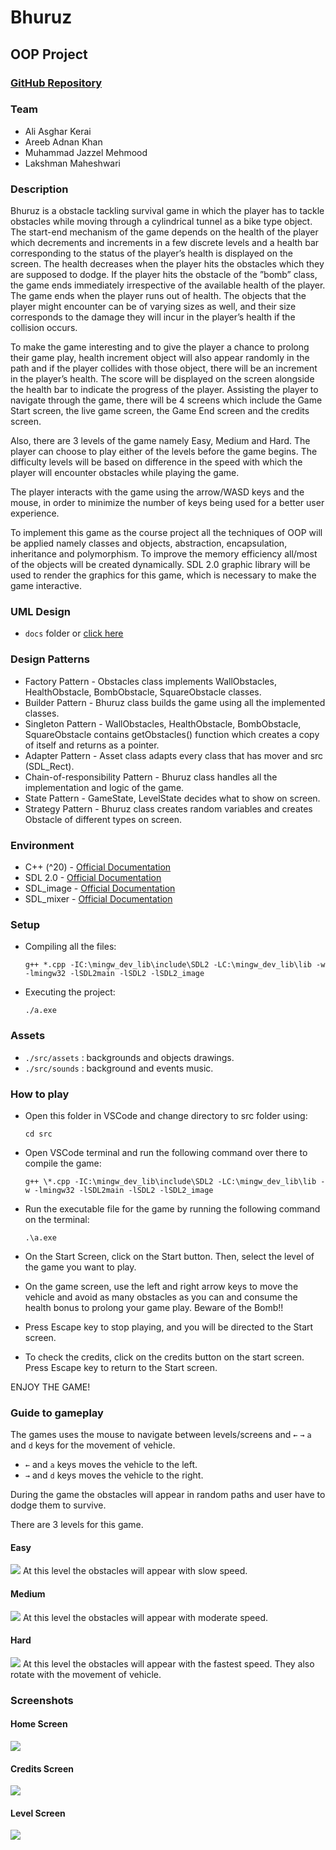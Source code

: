 # Bhuruz

## OOP Project

### [GitHub Repository](https://github.com/Jazzel/HU-OOP-Project)

### Team

- Ali Asghar Kerai
- Areeb Adnan Khan
- Muhammad Jazzel Mehmood
- Lakshman Maheshwari

### Description

Bhuruz is a obstacle tackling survival game in which the player has to tackle obstacles while moving through a
cylindrical tunnel as a bike type object. The start-end mechanism of the game depends on the health of the player
which decrements and increments in a few discrete levels and a health bar corresponding to the status of the player’s
health is displayed on the screen. The health decreases when the player hits the obstacles which they are supposed
to dodge. If the player hits the obstacle of the ”bomb” class, the game ends immediately irrespective of the available
health of the player. The game ends when the player runs out of health. The objects that the player might encounter
can be of varying sizes as well, and their size corresponds to the damage they will incur in the player’s health if the
collision occurs.

To make the game interesting and to give the player a chance to prolong their game play, health increment
object will also appear randomly in the path and if the player collides with those object, there will be an increment
in the player’s health. The score will be displayed on the screen alongside the health bar to indicate the progress of
the player. Assisting the player to navigate through the game, there will be 4 screens which include the Game Start
screen, the live game screen, the Game End screen and the credits screen.

Also, there are 3 levels of the game namely Easy, Medium and Hard. The player can choose to play either
of the levels before the game begins. The difficulty levels will be based on difference in the speed with which the
player will encounter obstacles while playing the game.

The player interacts with the game using the arrow/WASD keys and the mouse, in order to minimize the number
of keys being used for a better user experience.

To implement this game as the course project all the techniques of OOP will be applied namely classes and
objects, abstraction, encapsulation, inheritance and polymorphism. To improve the memory efficiency all/most of
the objects will be created dynamically. SDL 2.0 graphic library will be used to render the graphics for this game,
which is necessary to make the game interactive.

### UML Design

- `docs` folder or [click here](https://github.com/Jazzel/HU-OOP-Project/blob/main/docs/Project%20-%20OOP%20initial%20and%20final%20UML%20design.pdf)

### Design Patterns

- Factory Pattern - Obstacles class implements WallObstacles, HealthObstacle, BombObstacle, SquareObstacle classes.
- Builder Pattern - Bhuruz class builds the game using all the implemented classes.
- Singleton Pattern - WallObstacles, HealthObstacle, BombObstacle, SquareObstacle contains getObstacles() function which creates a copy of itself and returns as a pointer.
- Adapter Pattern - Asset class adapts every class that has mover and src (SDL_Rect).
- Chain-of-responsibility Pattern - Bhuruz class handles all the implementation and logic of the game.
- State Pattern - GameState, LevelState decides what to show on screen.
- Strategy Pattern - Bhuruz class creates random variables and creates Obstacle of different types on screen.

### Environment

- C++ (^20) - [Official Documentation](https://www.cplusplus.com/doc/tutorial/)
- SDL 2.0 - [Official Documentation](https://www.libsdl.org/)
- SDL_image - [Official Documentation](https://www.libsdl.org/projects/SDL_image/)
- SDL_mixer - [Official Documentation](https://www.libsdl.org/projects/SDL_mixer/)

### Setup

- Compiling all the files:

  `g++ *.cpp -IC:\mingw_dev_lib\include\SDL2 -LC:\mingw_dev_lib\lib -w -lmingw32 -lSDL2main -lSDL2 -lSDL2_image `

- Executing the project:

  `./a.exe`

### Assets

- `./src/assets` : backgrounds and objects drawings.
- `./src/sounds` : background and events music.

### How to play

- Open this folder in VSCode and change directory to src folder using:

  `cd src`

- Open VSCode terminal and run the following command over there to compile the game:

  `g++ \*.cpp -IC:\mingw_dev_lib\include\SDL2 -LC:\mingw_dev_lib\lib -w -lmingw32 -lSDL2main -lSDL2 -lSDL2_image`

- Run the executable file for the game by running the following command on the terminal:

  `.\a.exe`

- On the Start Screen, click on the Start button. Then, select the level of the game you want to play.

- On the game screen, use the left and right arrow keys to move the vehicle and avoid as many obstacles as you can and consume
  the health bonus to prolong your game play. Beware of the Bomb!!

- Press Escape key to stop playing, and you will be directed to the Start screen.

- To check the credits, click on the credits button on the start screen. Press Escape key to return to the Start screen.

ENJOY THE GAME!

### Guide to gameplay

The games uses the mouse to navigate between levels/screens and `←` `→` `a` and `d` keys for the movement of vehicle.

- `←` and `a` keys moves the vehicle to the left.
- `→` and `d` keys moves the vehicle to the right.

During the game the obstacles will appear in random paths and user have to dodge them to survive.

There are 3 levels for this game.

#### Easy

<img src="./screenshots/Easy.png" />
At this level the obstacles will appear with slow speed.

#### Medium

<img src="./screenshots/Medium.png" />
At this level the obstacles will appear with moderate speed.

#### Hard

<img src="./screenshots/Hard.png" />
At this level the obstacles will appear with the fastest speed. They also rotate with the movement of vehicle.

### Screenshots

#### Home Screen

<img src="./screenshots/Home.png" />

#### Credits Screen

<img src="./screenshots/Credits.png" />

#### Level Screen

<img src="./screenshots/Level.png" />
